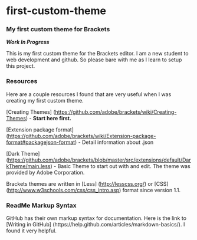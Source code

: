 # first-custom-theme

<h3>My first custom theme for Brackets</h3>

***Work In Progress***

<p>This is my first custom theme for the Brackets editor. I am a new student to web development and github. So please bare with me as I learn to setup this project.</p>

<h3>Resources</h3>
Here are a couple resources I found that are very useful when I was creating my first custom theme.

[Creating Themes] (https://github.com/adobe/brackets/wiki/Creating-Themes) - **Start here first.**
 
[Extension package format] (https://github.com/adobe/brackets/wiki/Extension-package-format#packagejson-format) - Detail information about .json

[Dark Theme] (https://github.com/adobe/brackets/blob/master/src/extensions/default/DarkTheme/main.less) - Basic Theme to start out with and edit. The theme was provided by Adobe Corporation.

Brackets themes are written in [Less] (http://lesscss.org/) or [CSS] (http://www.w3schools.com/css/css_intro.asp) format since version 1.1.

<h3>ReadMe Markup Syntax</h3>
GitHub has their own markup syntax for documentation. Here is the link to [Writing in GitHub] (https://help.github.com/articles/markdown-basics/). I found it very helpful.
